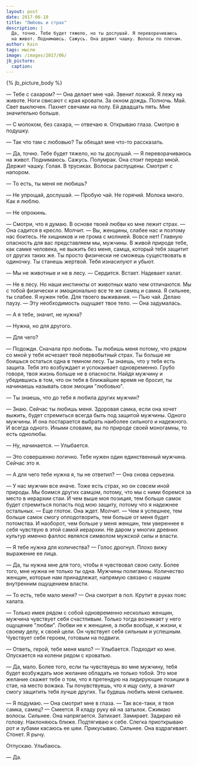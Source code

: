 ```yaml
---
layout: post
date: 2017-06-10
title: "Любовь и страх"
description: |
  Да, точно. Тебе будет тяжело, но ты дослушай. Я переворачиваюсь
  на живот. Поднимаюсь. Сажусь. Она держит чашку. Волосы по плечам.
author: Kain
tags: мысли
image: /images/2017/06/
jb_picture:
  caption:
---
```


{% jb_picture_body %}

&mdash; Тебе с сахаром? &mdash; Она делает мне чай. Звенит ложкой. Я лежу на животе.
Ноги свисают с края кровати. За окном дождь. Полночь. Май. Свет выключен.
Пахнет свечами на полу.
Ей двадцать пять. Мне значительно больше.

<!--more-->

&mdash; С молоком, без сахара, &mdash; отвечаю я. Открываю глаза. Смотрю в подушку.

&mdash; Так что там с любовью? Ты обещал мне что-то рассказать.

&mdash; Да, точно. Тебе будет тяжело, но ты дослушай. &mdash; Я переворачиваюсь
на живот. Поднимаюсь. Сажусь. Полумрак. Она стоит передо мной.
Держит чашку. Голая. В трусиках. Волосы распущены.
Смотрит с напором.

&mdash; То есть, ты меня не любишь?

&mdash; Не упрощай, дослушай. &mdash; Пробую чай. Не горячий. Молока много. Как я люблю.

&mdash; Не опрокинь.

&mdash; Смотри, что я думаю. В основе твоей любви ко мне лежит страх. &mdash;
Она садится в кресло. Молчит. &mdash; Вы, женщины, слабее нас и
поэтому нас боитесь. Не хищников и не грома с молнией. Вовсе нет!
Главную опасность для вас представляем мы, мужчины. В живой
природе тебе, как самке человека, не выжить без меня, самца, который
тебя защитит от других таких же. Ты просто физически не сможешь существовать в одиночку.
Ты станешь жертвой. Тебя изнасилуют и убьют.

&mdash; Мы не животные и не в лесу. &mdash; Сердится. Встает. Надевает халат.

&mdash; Не в лесу. Но наши инстинкты от животных мало чем отличаются.
Мы с тобой физически и эмоционально все те же самец и самка. Я сильнее, ты
слабее. Я нужен тебе. Для твоего выживания. &mdash; Пью чай. Делаю паузу. &mdash;
Эту необходимость ощущает твое тело. &mdash; Она задумалась.

&mdash; А я тебе, значит, не нужна?

&mdash; Нужна, но для другого.

&mdash; Для чего?

&mdash; Подожди. Сначала про любовь. Ты любишь меня потому, что рядом
со мной у тебя исчезает твой первобытный страх. Ты больше не боишься остаться
одна в темном лесу. Ты знаешь, что у тебя есть защита. Тебя это возбуждает
и успокаивает одновременно. Грубо говоря, твоя жизнь больше не в опасности.
Найдя мужчину и убедившись в том, что он тебя в ближайшее время не бросит,
ты начинаешь называть свои эмоции "любовью".

&mdash; Ты знаешь, что до тебя я любила других мужчин?

&mdash; Знаю. Сейчас ты любишь меня. Здоровая самка, если она хочет выжить,
будет стремиться всегда быть под защитой мужчины. Одного мужчины. И она
постарается выбрать наиболее сильного и надежного. И всегда одного. Иными словами,
вы по природе своей моногамны, то есть однолюбы.

&mdash; Ну, начинается. &mdash; Улыбается.

&mdash; Это совершенно логично. Тебе нужен один единственный мужчина.
Сейчас это я.

&mdash; А для чего тебе нужна я, ты не ответил? &mdash; Она снова серьезна.

&mdash; У нас мужчин все иначе. Тоже есть страх, но он совсем иной природы.
Мы боимся других самцом, потому, что мы с ними боремся за место в иерархии стаи.
И чем выше моя позиция, тем больше самок будет стремиться попасть под
мою защиту, потому что я надежнее остальных. &mdash; Еще глоток. Она ждет. Молчит.
&mdash; Чем я успешнее, тем больше самок смогу оплодотворить, тем больше от меня
будет потомства. И наоборот, чем больше у меня женщин, тем увереннее я себя чувствую в этой
самой иерархии. Не даром у многих древних культур
именно фаллос являлся символом мужской силы и власти.

&mdash; Я тебе нужна для количества? &mdash; Голос дрогнул. Плохо вижу
выражение ее лица.

&mdash; Да, ты нужна мне для того, чтобы я чувствовал свою силу. Более того,
мне нужна не только ты одна. Мужчины полигамны. Количество женщин, которые нам
принадлежат, напрямую связано с нашим внутренним ощущением власти.

&mdash; То есть, тебе мало меня? &mdash; Она смотрит в пол. Крутит в руках
пояс халата.

&mdash; Только имея рядом с собой одновременно несколько женщин,
мужчина чувствует себя счастливым. Только тогда возникает у него ощущение
"любви". Любви не к женщине, а люби вообще, к жизни, к своему делу, к своей цели.
Он чувствует себя сильным и успешным. Чувствует себя героем, готовым на подвиги.

&mdash; Ответь, герой, тебе меня мало? &mdash; Улыбается. Подходит ко мне.
Опускается на колени рядом с кроватью.

&mdash; Да, мало. Более того, если ты чувствуешь во мне
мужчину, тебя будет возбуждать мое желание обладать не только тобой.
Это мое желание скажет тебе о том, что я претендую на
лидирующие позиции в стае, на место вожака. Ты почувствуешь, что я
ищу силу, а значит смогу защитить тебя лучше других. Ты будешь любить меня сильнее.

&mdash; Я подумаю. &mdash; Она смотрит мне в глаза.
&mdash; Так все-таки, я твоя самка, самец? &mdash;
Смеется. Я кладу руку ей на затылок. Сжимаю волосы. Сильнее. Она напрягается.
Затихает. Замирает.
Задираю ей голову. Наклоняюсь ближе. Подтягиваю к себе. Слегка приоткрываю рот
и зубами касаюсь ее шеи. Прикусываю. Сильнее. Она вздрагивает. Стонет. Я рычу.

Отпускаю. Улыбаюсь.

&mdash; Да.
